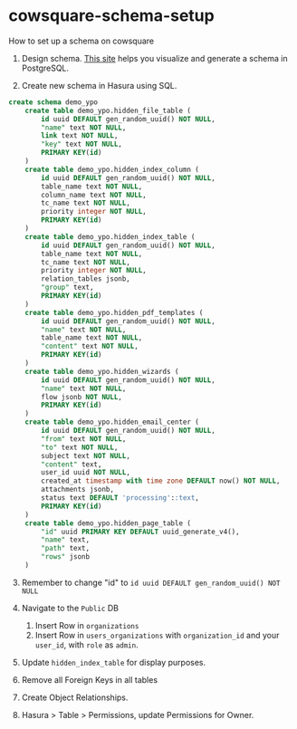 # cowsquare-schema-setup
How to set up a schema on cowsquare

1. Design schema. [This site](https://ondras.zarovi.cz/sql/demo/) helps you visualize and generate a schema in PostgreSQL.

2. Create new schema in Hasura using SQL.

```sql
create schema demo_ypo
    create table demo_ypo.hidden_file_table (
        id uuid DEFAULT gen_random_uuid() NOT NULL,
        "name" text NOT NULL,
        link text NOT NULL,
        "key" text NOT NULL,
        PRIMARY KEY(id)
    )
    create table demo_ypo.hidden_index_column (
        id uuid DEFAULT gen_random_uuid() NOT NULL,
        table_name text NOT NULL,
        column_name text NOT NULL,
        tc_name text NOT NULL,
        priority integer NOT NULL,
        PRIMARY KEY(id)
    )
    create table demo_ypo.hidden_index_table (
        id uuid DEFAULT gen_random_uuid() NOT NULL,
        table_name text NOT NULL,
        tc_name text NOT NULL,
        priority integer NOT NULL,
        relation_tables jsonb,
        "group" text,
        PRIMARY KEY(id)
    )
    create table demo_ypo.hidden_pdf_templates (
        id uuid DEFAULT gen_random_uuid() NOT NULL,
        "name" text NOT NULL,
        table_name text NOT NULL,
        "content" text NOT NULL,
        PRIMARY KEY(id)
    )
    create table demo_ypo.hidden_wizards (
        id uuid DEFAULT gen_random_uuid() NOT NULL,
        "name" text NOT NULL,
        flow jsonb NOT NULL,
        PRIMARY KEY(id)
    )
    create table demo_ypo.hidden_email_center (
        id uuid DEFAULT gen_random_uuid() NOT NULL,
        "from" text NOT NULL,
        "to" text NOT NULL,
        subject text NOT NULL,
        "content" text,
        user_id uuid NOT NULL,
        created_at timestamp with time zone DEFAULT now() NOT NULL,
        attachments jsonb,
        status text DEFAULT 'processing'::text,
        PRIMARY KEY(id)
    )
    create table demo_ypo.hidden_page_table (
        "id" uuid PRIMARY KEY DEFAULT uuid_generate_v4(),
        "name" text,
        "path" text,
        "rows" jsonb
    )
```

3. Remember to change "id" to `id uuid DEFAULT gen_random_uuid() NOT NULL`

4. Navigate to the `Public` DB
   1. Insert Row in `organizations`
   1. Insert Row in `users_organizations` with `organization_id` and your `user_id`, with `role` as `admin`.

5. Update `hidden_index_table` for display purposes.

6. Remove all Foreign Keys in all tables

7. Create Object Relationships.

8. Hasura > Table > Permissions, update Permissions for Owner. 
